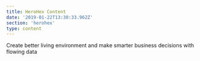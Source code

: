 ```yaml
---
title: HeroHex Content
date: '2019-01-22T13:30:33.962Z'
section: 'herohex'
type: content
---
```

Create better living environment and make smarter business decisions with flowing data
